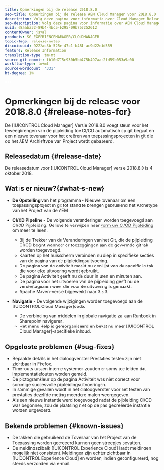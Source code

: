 ```yaml
---
title: Opmerkingen bij de release 2018.8.0
seo-title: Opmerkingen bij de release AEM Cloud Manager voor 2018.8.0
description: Volg deze pagina voor informatie over Cloud Manager Release 2018.8.0.
seo-description: Volg deze pagina voor informatie over AEM Cloud Manager Release 2018.8.0.
uuid: e8aaba32-89b4-4bc5-b295-09b753252612
contentOwner: jsyal
products: SG_EXPERIENCEMANAGER/CLOUDMANAGER
topic-tags: release-notes
discoiquuid: 9222ac3b-525e-47c1-b481-ac9d22e3d559
feature: Release Information
translation-type: tm+mt
source-git-commit: fb10d775c930b5bb475b497aac2fd59b053a9a00
workflow-type: tm+mt
source-wordcount: '331'
ht-degree: 1%

---
```



# Opmerkingen bij de release voor 2018.8.0 {#release-notes-for}

De [!UICONTROL Cloud Manager] Versie 2018.8.0 voegt steun voor het teweegbrengen van de pijpleiding toe CI/CD automatisch op git begaat en een nieuwe tovenaar voor het creëren van toepassingsprojecten in git die op het AEM Archieftype van Project wordt gebaseerd.

## Releasedatum {#release-date}

De releasedatum voor [!UICONTROL Cloud Manager] versie 2018.8.0 is 4 oktober 2018.

## Wat is er nieuw?{#what-s-new}

* **De Opstelling**  van het programma - Nieuwe tovenaar om een toepassingsproject in git tot stand te brengen gebruikend het Archetype van het Project van de AEM

* **CI/CD Pipeline**  - De volgende veranderingen worden toegevoegd aan CI/CD Pijpleiding. Gelieve te verwijzen naar [vorm uw CI/CD Pijpleiding](configuring-pipeline.md) om meer te leren.

   * Bij de Trekker van de Veranderingen van het Git, die de pijpleiding CI/CD begint wanneer er toezeggingen aan de gevormde git tak worden toegevoegd.
   * Kaarten op het huisscherm verbinden nu diep in specifieke secties van de pagina van de pijpleidingsuitvoering.
   * De pagina van de activiteit maakt nu een lijst van de specifieke tak die voor elke uitvoering wordt gebruikt.
   * De pagina Activiteit geeft nu de duur in uren en minuten aan.
   * De pagina voor het uitvoeren van de pijpleiding geeft nu de versie/tagnaam weer die voor de uitvoering is gemaakt.
   * Apache Maven-versie bijgewerkt naar 3.5.3.

* **Navigatie**  - De volgende wijzigingen worden toegevoegd aan de  [!UICONTROL Cloud Manager]code.

   * De verbinding van middelen in globale navigatie zal aan Runbook in Sharepoint navigeren.
   * Het menu Help is gereorganiseerd en bevat nu meer [!UICONTROL Cloud Manager]-specifieke inhoud.

## Opgeloste problemen {#bug-fixes}

* Bepaalde details in het dialoogvenster Prestaties testen zijn niet zichtbaar in Firefox.
* Time-outs tussen interne systemen zouden er soms toe leiden dat implementatiefouten worden gemeld.
* De pictogramkleur op de pagina Activiteit was niet correct voor sommige succesvolle pijpleidingsuitvoeringen.
* In sommige gevallen wordt in het dialoogvenster voor het testen van prestaties dezelfde meting meerdere malen weergegeven.
* Als een nieuwe instantie werd toegevoegd nadat de pijpleiding CI/CD was begonnen, zou de plaatsing niet op de pas gecreëerde instantie worden uitgevoerd.

## Bekende problemen {#known-issues}

* De takken die gebruikend de Tovenaar van het Project van de Toepassing worden gecreeerd kunnen geen streepjes bevatten.
* De meldingszijbalk [!UICONTROL Experience Cloud] laadt meldingen mogelijk niet consistent. Meldingen zijn echter zichtbaar in [!UICONTROL Experience Cloud] en worden, indien geconfigureerd, nog steeds verzonden via e-mail.


